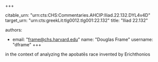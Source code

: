 +++


citable_urn: "urn:cts:CHS:Commentaries.AHCIP:Iliad.22.132.DYL4v4D"
target_urn: "urn:cts:greekLit:tlg0012.tlg001:22.132"
title: "Iliad 22.132"

authors:
- email: "frame@chs.harvard.edu"
  name: "Douglas Frame"
  username: "dframe"
+++

<p>in the context of analyzing the apobatēs race invented by Erichthonios</p>